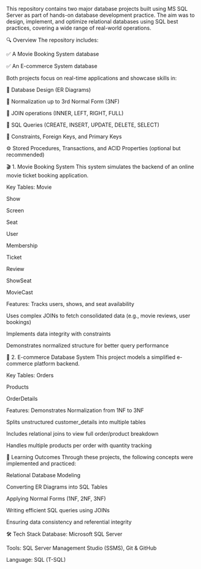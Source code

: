 This repository contains two major database projects built using MS SQL Server as part of hands-on database development practice. The aim was to design, implement, and optimize relational databases using SQL best practices, covering a wide range of real-world operations.

🔍 Overview
The repository includes:

✅ A Movie Booking System database

✅ An E-commerce System database

Both projects focus on real-time applications and showcase skills in:

📐 Database Design (ER Diagrams)

🔄 Normalization up to 3rd Normal Form (3NF)

🧩 JOIN operations (INNER, LEFT, RIGHT, FULL)

📑 SQL Queries (CREATE, INSERT, UPDATE, DELETE, SELECT)

🎯 Constraints, Foreign Keys, and Primary Keys

⚙️ Stored Procedures, Transactions, and ACID Properties (optional but recommended)

🎬 1. Movie Booking System
This system simulates the backend of an online movie ticket booking application.

Key Tables:
Movie

Show

Screen

Seat

User

Membership

Ticket

Review

ShowSeat

MovieCast

Features:
Tracks users, shows, and seat availability

Uses complex JOINs to fetch consolidated data (e.g., movie reviews, user bookings)

Implements data integrity with constraints

Demonstrates normalized structure for better query performance

🛒 2. E-commerce Database System
This project models a simplified e-commerce platform backend.

Key Tables:
Orders

Products

OrderDetails

Features:
Demonstrates Normalization from 1NF to 3NF

Splits unstructured customer_details into multiple tables

Includes relational joins to view full order/product breakdown

Handles multiple products per order with quantity tracking

📌 Learning Outcomes
Through these projects, the following concepts were implemented and practiced:

Relational Database Modeling

Converting ER Diagrams into SQL Tables

Applying Normal Forms (1NF, 2NF, 3NF)

Writing efficient SQL queries using JOINs

Ensuring data consistency and referential integrity

🛠️ Tech Stack
Database: Microsoft SQL Server

Tools: SQL Server Management Studio (SSMS), Git & GitHub

Language: SQL (T-SQL)
